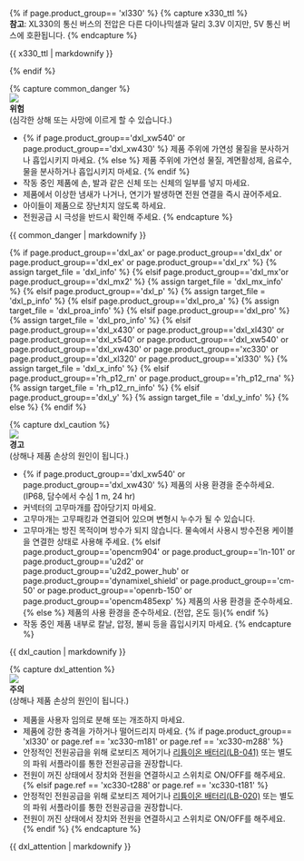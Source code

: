 
{% if page.product_group== 'xl330' %}
{% capture x330_ttl %}  
**참고**: XL330의 통신 버스의 전압은 다른 다이나믹셀과 달리 3.3V 이지만, 5V 통신 버스에 호환됩니다.
{% endcapture %}
<div class="notice">{{ x330_ttl | markdownify }}</div>

{% endif %}

{% capture common_danger %}  
![](/assets/images/icon_warning.png)  
**위험**  
(심각한 상해 또는 사망에 이르게 할 수 있습니다.)
- {% if page.product_group=='dxl_xw540' or page.product_group=='dxl_xw430' %} 제품 주위에 가연성 물질을 분사하거나 흡입시키지 마세요. {% else %} 제품 주위에 가연성 물질, 계면활성제, 음료수, 물을 분사하거나 흡입시키지 마세요. {% endif %}
- 작동 중인 제품에 손, 발과 같은 신체 또는 신체의 일부를 넣지 마세요.
- 제품에서 이상한 냄새가 나거나, 연기가 발생하면 전원 연결을 즉시 끊어주세요.
- 아이들이 제품으로 장난치지 않도록 하세요.
- 전원공급 시 극성을 반드시 확인해 주세요.
{% endcapture %}
<div class="notice--danger">{{ common_danger | markdownify }}</div>

{% if page.product_group=='dxl_ax' or page.product_group=='dxl_dx' or page.product_group=='dxl_ex' or page.product_group=='dxl_rx' %}
  {% assign target_file = 'dxl_info' %}
{% elsif page.product_group=='dxl_mx'or page.product_group=='dxl_mx2' %}
  {% assign target_file = 'dxl_mx_info' %}
{% elsif page.product_group=='dxl_p' %}
  {% assign target_file = 'dxl_p_info' %}
{% elsif page.product_group=='dxl_pro_a' %}
  {% assign target_file = 'dxl_proa_info' %}
{% elsif page.product_group=='dxl_pro' %}
  {% assign target_file = 'dxl_pro_info' %}
{% elsif page.product_group=='dxl_x430' or page.product_group=='dxl_xl430' or page.product_group=='dxl_x540' or page.product_group=='dxl_xw540' or page.product_group=='dxl_xw430' or page.product_group=='xc330' or page.product_group=='dxl_xl320' or page.product_group=='xl330' %}
  {% assign target_file = 'dxl_x_info' %}
{% elsif page.product_group=='rh_p12_rn' or page.product_group=='rh_p12_rna' %}
  {% assign target_file = 'rh_p12_rn_info' %}
{% elsif page.product_group=='dxl_y' %}
  {% assign target_file = 'dxl_y_info' %}
{% else %}
{% endif %}

{% capture dxl_caution %}  
![](/assets/images/icon_warning.png)  
**경고**  
(상해나 제품 손상의 원인이 됩니다.)
- {% if page.product_group=='dxl_xw540' or page.product_group=='dxl_xw430' %} 제품의 사용 환경을 준수하세요. (IP68, 담수에서 수심 1 m, 24 hr)
- 커넥터의 고무마개를 잡아당기지 마세요.
- 고무마개는 고무패킹과 연결되어 있으며 변형시 누수가 될 수 있습니다.
- 고무마개는 방진 목적이며 방수가 되지 않습니다. 물속에서 사용시 방수전용 케이블을 연결한 상태로 사용해 주세요.
  {% elsif page.product_group=='opencm904' or page.product_group=='ln-101' or page.product_group=='u2d2' or page.product_group=='u2d2_power_hub' or page.product_group=='dynamixel_shield' or page.product_group=='cm-50' or page.product_group=='openrb-150' or page.product_group=='opencm485exp' %} 제품의 사용 환경을 준수하세요. {% else %} 제품의 사용 환경을 준수하세요. (전압, 온도 등){% endif %}
- 작동 중인 제품 내부로 칼날, 압정, 불씨 등을 흡입시키지 마세요.
{% endcapture %}
<div class="notice--warning">{{ dxl_caution | markdownify }}</div>

{% capture dxl_attention %}  
![](/assets/images/icon_warning.png)  
**주의**  
(상해나 제품 손상의 원인이 됩니다.)
- 제품을 사용자 임의로 분해 또는 개조하지 마세요.
- 제품에 강한 충격을 가하거나 떨어드리지 마세요.
{% if page.product_group== 'xl330' or page.ref == 'xc330-m181' or page.ref == 'xc330-m288' %}
- 안정적인 전원공급을 위해 로보티즈 제어기나 [리튬이온 배터리(LB-041)](https://www.robotis.com/shop/item.php?it_id=903-0220-001) 또는 별도의 파워 서플라이를 통한 전원공급을 권장합니다.
- 전원이 꺼진 상태에서 장치와 전원을 연결하시고 스위치로 ON/OFF를 해주세요.
{% elsif page.ref == 'xc330-t288' or page.ref == 'xc330-t181' %}
- 안정적인 전원공급을 위해 로보티즈 제어기나 [리튬이온 배터리(LB-020)](https://www.robotis.com/shop/item.php?it_id=903-0277-000) 또는 별도의 파워 서플라이를 통한 전원공급을 권장합니다.
- 전원이 꺼진 상태에서 장치와 전원을 연결하시고 스위치로 ON/OFF를 해주세요.
{% endif %}
{% endcapture %}
<div class="notice--warning">{{ dxl_attention | markdownify }}</div>
